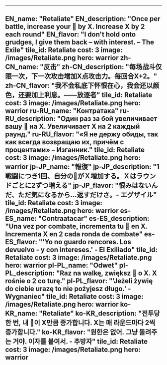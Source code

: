 ---

EN_name: "Retaliate"
EN_description: "Once per battle, increase your 🔸 by X. Increase X by 2 each round"
EN_flavor: "I don't hold onto grudges, I give them back – with interest. – The Exile"
tile_id: Retaliate
cost: 3
image: /images/Retaliate.png
hero: warrior
zh-CN_name: "反击"
zh-CN_description: "每场战斗仅限一次，下一次攻击增加X点攻击力。每回合X+2。"
zh-CN_flavor: "我不会私底下怀恨在心，我会还以颜色，还要加上利息。——放逐者"
tile_id: Retaliate
cost: 3
image: /images/Retaliate.png
hero: warrior
ru-RU_name: "Контратака"
ru-RU_description: "Один раз за бой увеличивает вашу 🔸 на X. Увеличивает X на 2 каждый раунд."
ru-RU_flavor: "«Я не держу обиды, так как всегда возвращаю их, причём с процентами» – Изганник."
tile_id: Retaliate
cost: 3
image: /images/Retaliate.png
hero: warrior
jp-JP_name: "報復"
jp-JP_description: "1戦闘につき1回、自分の🔸がＸ増加する。Ｘはラウンドごとに2ずつ増える"
jp-JP_flavor: "恨みはないんだ、ただ気になるから…返すだけさ。- エグザイル"
tile_id: Retaliate
cost: 3
image: /images/Retaliate.png
hero: warrior
es-ES_name: "Contraatacar"
es-ES_description: "Una vez por combate, incrementa tu 🔸 en X. Incrementa X en 2 cada ronda de combate"
es-ES_flavor: "'Yo no guardo rencores. Los devuelvo - y con intereses.' - El Exiliado"
tile_id: Retaliate
cost: 3
image: /images/Retaliate.png
hero: warrior
pl-PL_name: "Odwet"
pl-PL_description: "Raz na walkę, zwiększ 🔸 o X. X rośnie o 2 co turę."
pl-PL_flavor: "'Jeżeli żywię do ciebie urazę to nie pożyjesz długo.' - Wygnaniec"
tile_id: Retaliate
cost: 3
image: /images/Retaliate.png
hero: warrior
ko-KR_name: "Retaliate"
ko-KR_description: "전투당 한 번, 내 🔸이 X만큼 증가합니다. X는 매 라운드마다 2씩 증가합니다."
ko-KR_flavor: "원한은 없어. 그냥 돌려주는 거야. 이자를 붙여서. - 추방자"
tile_id: Retaliate
cost: 3
image: /images/Retaliate.png
hero: warrior
---